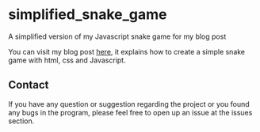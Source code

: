 # simplified_snake_game
A simplified version of my Javascript snake game for my blog post

You can visit my blog post [here](https://devtavern.blogspot.com/2020/07/how-to-create-simple-snake-game-in.html), it explains how to create a simple snake game with html, css and Javascript.


## Contact
If you have any question or suggestion regarding the project or you found any bugs in the program, please feel free to open up an issue at the issues section.
